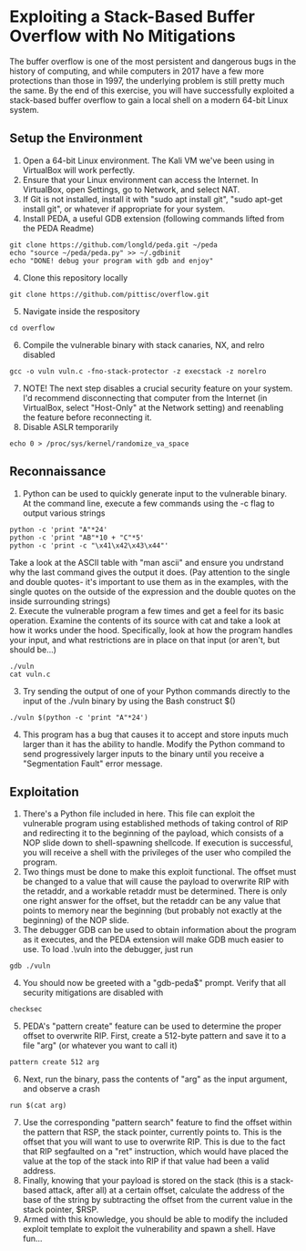 # Exploiting a Stack-Based Buffer Overflow with No Mitigations

The buffer overflow is one of the most persistent and dangerous bugs in the history of computing, and while computers in 2017 have a few more protections than those in 1997, the underlying problem is still pretty much the same. By the end of this exercise, you will have successfully exploited a stack-based buffer overflow to gain a local shell on a modern 64-bit Linux system. 

## Setup the Environment
1. Open a 64-bit Linux environment. The Kali VM we've been using in VirtualBox will work perfectly. 
2. Ensure that your Linux environment can access the Internet. In VirtualBox, open Settings, go to Network, and select NAT. 
3. If Git is not installed, install it with "sudo apt install git", "sudo apt-get install git", or whatever if appropriate for your system. 
4. Install PEDA, a useful GDB extension (following commands lifted from the PEDA Readme)
```
git clone https://github.com/longld/peda.git ~/peda 
echo "source ~/peda/peda.py" >> ~/.gdbinit 
echo "DONE! debug your program with gdb and enjoy" 
```
4. Clone this repository locally 
```
git clone https://github.com/pittisc/overflow.git 
``` 
5. Navigate inside the respository 
```
cd overflow
```
6. Compile the vulnerable binary with stack canaries, NX, and relro disabled 
```
gcc -o vuln vuln.c -fno-stack-protector -z execstack -z norelro
``` 
7. NOTE! The next step disables a crucial security feature on your system. I'd recommend disconnecting that computer from the Internet (in VirtualBox, select "Host-Only" at the Network setting) and reenabling the feature before reconnecting it. 
8. Disable ASLR temporarily 
```
echo 0 > /proc/sys/kernel/randomize_va_space
```

## Reconnaissance
1. Python can be used to quickly generate input to the vulnerable binary. At the command line, execute a few commands using the -c flag to output various strings 
```
python -c 'print "A"*24' 
python -c 'print "AB"*10 + "C"*5' 
python -c 'print -c "\x41\x42\x43\x44"'
``` 
Take a look at the ASCII table with "man ascii" and ensure you undrstand why the last command gives the output it does. (Pay attention to the single and double quotes- it's important to use them as in the examples, with the single quotes on the outside of the expression and the double quotes on the inside surrounding strings)   
2. Execute the vulnerable program a few times and get a feel for its basic operation. Examine the contents of its source with cat and take a look at how it works under the hood. Specifically, look at how the program handles your input, and what restrictions are in place on that input (or aren't, but should be...) 
```
./vuln 
cat vuln.c 
```
3. Try sending the output of one of your Python commands directly to the input of the ./vuln binary by using the Bash construct $()  
```
./vuln $(python -c 'print "A"*24')
```
4. This program has a bug that causes it to accept and store inputs much larger than it has the ability to handle. Modify the Python command to send progressively larger inputs to the binary until you receive a "Segmentation Fault" error message.

## Exploitation
1. There's a Python file included in here. This file can exploit the vulnerable program using established methods of taking control of RIP and redirecting it to the beginning of the payload, which consists of a NOP slide down to shell-spawning shellcode. If execution is successful, you will receive a shell with the privileges of the user who compiled the program. 
2. Two things must be done to make this exploit functional. The offset must be changed to a value that will cause the payload to overwrite RIP with the retaddr, and a workable retaddr must be determined. There is only one right answer for the offset, but the retaddr can be any value that points to memory near the beginning (but probably not exactly at the beginning) of the NOP slide.
3. The debugger GDB can be used to obtain information about the program as it executes, and the PEDA extension will make GDB much easier to use. To load .\vuln into the debugger, just run
```
gdb ./vuln
```
4. You should now be greeted with a "gdb-peda$" prompt. Verify that all security mitigations are disabled with
```
checksec
```
5. PEDA's "pattern create" feature can be used to determine the proper offset to overwrite RIP. First, create a 512-byte pattern and save it to a file "arg" (or whatever you want to call it) 
```
pattern create 512 arg
```
6. Next, run the binary, pass the contents of "arg" as the input argument, and observe a crash 
```
run $(cat arg)

```
7. Use the corresponding "pattern search" feature to find the offset within the pattern that RSP, the stack pointer, currently points to. This is the offset that you will want to use to overwrite RIP. This is due to the fact that RIP segfaulted on a "ret" instruction, which would have placed the value at the top of the stack into RIP if that value had been a valid address. 
8. Finally, knowing that your payload is stored on the stack (this is a stack-based attack, after all) at a certain offset, calculate the address of the base of the string by subtracting the offset from the current value in the stack pointer, $RSP. 
9. Armed with this knowledge, you should be able to modify the included exploit template to exploit the vulnerability and spawn a shell. Have fun...   
